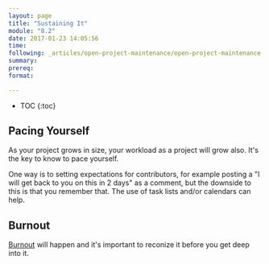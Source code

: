 ```yaml
---
layout: page
title: "Sustaining It"
module: "8.2"
date: 2017-01-23 14:05:56
time: 
following: _articles/open-project-maintenance/open-project-maintenance.md
summary: 
prereq: 
format:

---
```


* TOC
{:toc}

## Pacing Yourself

As your project grows in size, your workload as a project will grow also. It's the key to know to pace yourself.

One way is to setting expectations for contributors, for example posting a "I will get back to you on this in 2 days" as a comment, but the downside to this is that you remember that.  The use of task lists and/or calendars can help.

## Burnout

[Burnout](https://en.wikipedia.org/wiki/Occupational_burnout) will happen and it's important to reconize it before you get deep into it. 
